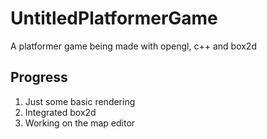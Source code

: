 # UntitledPlatformerGame
A platformer game being made with opengl, c++ and box2d

## Progress
1. Just some basic rendering
2. Integrated box2d
3. Working on the map editor
